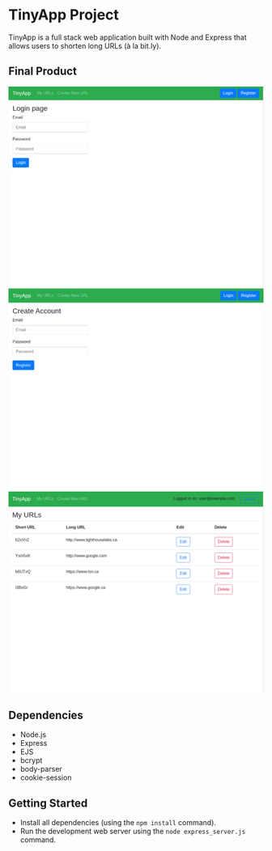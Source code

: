 # TinyApp Project

TinyApp is a full stack web application built with Node and Express that allows users to shorten long URLs (à la bit.ly).

## Final Product

!["login page"](https://github.com/Kevinliao0857/tinyapp/blob/master/docs/login-page-screen.png)
!["registration page"](https://github.com/Kevinliao0857/tinyapp/blob/master/docs/user-reg-screen.png)
!["user page"](https://github.com/Kevinliao0857/tinyapp/blob/master/docs/user-account-screen.png)

## Dependencies

- Node.js
- Express
- EJS
- bcrypt
- body-parser
- cookie-session

## Getting Started

- Install all dependencies (using the `npm install` command).
- Run the development web server using the `node express_server.js` command.